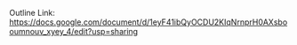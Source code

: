 Outline Link: https://docs.google.com/document/d/1eyF41ibQyOCDU2KIqNrnprH0AXsbooumnouv_xyey_4/edit?usp=sharing
